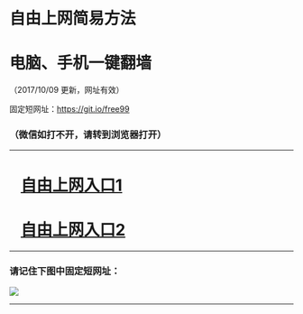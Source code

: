 ﻿# 自由上网简易方法

# 电脑、手机一键翻墙

（2017/10/09 更新，网址有效）

固定短网址：https://git.io/free99

### （微信如打不开，请转到浏览器打开）


***





# &nbsp;&nbsp; <a href="http://ft3029611784.fwq-tz-1001.info/fwqtz01.html?t=10090015120 " target="_blank">自由上网入口1</a>
# &nbsp;&nbsp; <a href="http://ft1851327200.fwq-tz-1002.info/fwqtz02.html?t=100900117431 " target="_blank">自由上网入口2</a>
***

### 请记住下图中固定短网址：

<img src="https://s3-us-west-2.amazonaws.com/fwq-1001/yjfq-20170905okok.png" /> 


***

